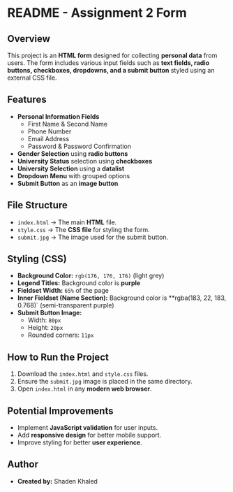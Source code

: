 # README - Assignment 2 Form

## Overview

This project is an **HTML form** designed for collecting **personal data** from users. The form includes various input fields such as **text fields, radio buttons, checkboxes, dropdowns, and a submit button** styled using an external CSS file.

## Features

- **Personal Information Fields**
  - First Name & Second Name
  - Phone Number
  - Email Address
  - Password & Password Confirmation
- **Gender Selection** using **radio buttons**
- **University Status** selection using **checkboxes**
- **University Selection** using a **datalist**
- **Dropdown Menu** with grouped options
- **Submit Button** as an **image button**

## File Structure

- `index.html` → The main **HTML** file.
- `style.css` → The **CSS file** for styling the form.
- `submit.jpg` → The image used for the submit button.

## Styling (CSS)

- **Background Color:** `rgb(176, 176, 176)` (light grey)
- **Legend Titles:** Background color is **purple**
- **Fieldset Width:** `65%` of the page
- **Inner Fieldset (Name Section):** Background color is \*\*rgba(183, 22, 183, 0.768)` (semi-transparent purple)
- **Submit Button Image:**
  - Width: `80px`
  - Height: `20px`
  - Rounded corners: `11px`

## How to Run the Project

1. Download the `index.html` and `style.css` files.
2. Ensure the `submit.jpg` image is placed in the same directory.
3. Open `index.html` in any **modern web browser**.

## Potential Improvements

- Implement **JavaScript validation** for user inputs.
- Add **responsive design** for better mobile support.
- Improve styling for better **user experience**.

## Author

- **Created by:** Shaden Khaled
